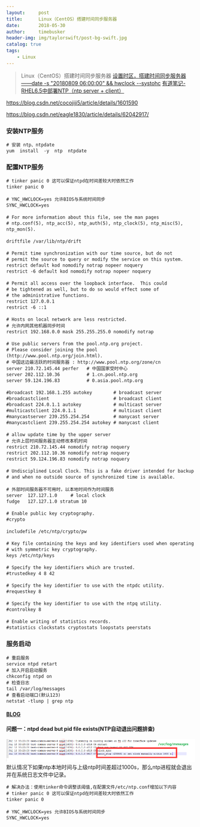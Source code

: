 ```yaml
---
layout:     post
title:      Linux（CentOS）搭建时间同步服务器
date:       2018-05-30
author:     timebusker
header-img: img/taylorswift/post-bg-swift.jpg
catalog: true
tags:
    - Linux
---
```


> Linux（CentOS）搭建时间同步服务器
> [设置时区，搭建时间同步服务器——date -s "20180809 06:00:00" && hwclock --systohc](https://www.cnblogs.com/boshen-hzb/p/6269378.html) 
> [有道笔记-RHEL6.5中部署NTP（ntp server + client）](http://note.youdao.com/noteshare?id=9cdf4d6be8e8a0d28611b3f64579a718)

https://blog.csdn.net/cocojiji5/article/details/1601590  

https://blog.csdn.net/eagle1830/article/details/62042917/

### 安装NTP服务   
```
# 安装 ntp、ntpdate
yum  install  -y  ntp  ntpdate
```

### 配置NTP服务
```  
# tinker panic 0 这可以保证ntpd在时间差较大时依然工作
tinker panic 0

# YNC_HWCLOCK=yes 允许BIOS与系统时间同步
SYNC_HWCLOCK=yes

# For more information about this file, see the man pages
# ntp.conf(5), ntp_acc(5), ntp_auth(5), ntp_clock(5), ntp_misc(5), ntp_mon(5).

driftfile /var/lib/ntp/drift

# Permit time synchronization with our time source, but do not
# permit the source to query or modify the service on this system.
restrict default kod nomodify notrap nopeer noquery
restrict -6 default kod nomodify notrap nopeer noquery

# Permit all access over the loopback interface.  This could
# be tightened as well, but to do so would effect some of
# the administrative functions.
restrict 127.0.0.1
restrict -6 ::1

# Hosts on local network are less restricted.
# 允许内网其他机器同步时间
restrict 192.168.0.0 mask 255.255.255.0 nomodify notrap

# Use public servers from the pool.ntp.org project.
# Please consider joining the pool (http://www.pool.ntp.org/join.html).
# 中国这边最活跃的时间服务器 : http://www.pool.ntp.org/zone/cn
server 210.72.145.44 perfer   # 中国国家受时中心
server 202.112.10.36          # 1.cn.pool.ntp.org
server 59.124.196.83          # 0.asia.pool.ntp.org

#broadcast 192.168.1.255 autokey        # broadcast server
#broadcastclient                        # broadcast client
#broadcast 224.0.1.1 autokey            # multicast server
#multicastclient 224.0.1.1              # multicast client
#manycastserver 239.255.254.254         # manycast server
#manycastclient 239.255.254.254 autokey # manycast client

# allow update time by the upper server
# 允许上层时间服务器主动修改本机时间
restrict 210.72.145.44 nomodify notrap noquery
restrict 202.112.10.36 nomodify notrap noquery
restrict 59.124.196.83 nomodify notrap noquery

# Undisciplined Local Clock. This is a fake driver intended for backup
# and when no outside source of synchronized time is available. 

# 外部时间服务器不可用时，以本地时间作为时间服务
server  127.127.1.0     # local clock
fudge   127.127.1.0 stratum 10

# Enable public key cryptography.
#crypto

includefile /etc/ntp/crypto/pw

# Key file containing the keys and key identifiers used when operating
# with symmetric key cryptography. 
keys /etc/ntp/keys

# Specify the key identifiers which are trusted.
#trustedkey 4 8 42

# Specify the key identifier to use with the ntpdc utility.
#requestkey 8

# Specify the key identifier to use with the ntpq utility.
#controlkey 8

# Enable writing of statistics records.
#statistics clockstats cryptostats loopstats peerstats
```

### 服务启动  
```
# 重启服务
service ntpd retart
# 加入开启启动服务
chkconfig ntpd on
# 检查日志
tail /var/log/messages 
# 查看启动端口(默认123)
netstat -tlunp | grep ntp 
``` 

#### [BLOG](http://blog.sina.com.cn/s/blog_bf9b14b20102x19k.html)

#### 问题一：ntpd dead but pid file exists(NTP自动退出问题排查)  
![image](https://raw.githubusercontent.com/timebusker/timebusker.github.io/master/img/liunx/practice/1.png?raw=true)   
默认情况下如果ntp本地时间与上级ntp时间差超过1000s，那么ntp进程就会退出并在系统日志文件中记录。    
```
# 解决办法：使用tinker命令调整该阈值,在配置文件/etc/ntp.conf增加以下内容
# tinker panic 0 这可以保证ntpd在时间差较大时依然工作
tinker panic 0

# YNC_HWCLOCK=yes 允许BIOS与系统时间同步
SYNC_HWCLOCK=yes
```   